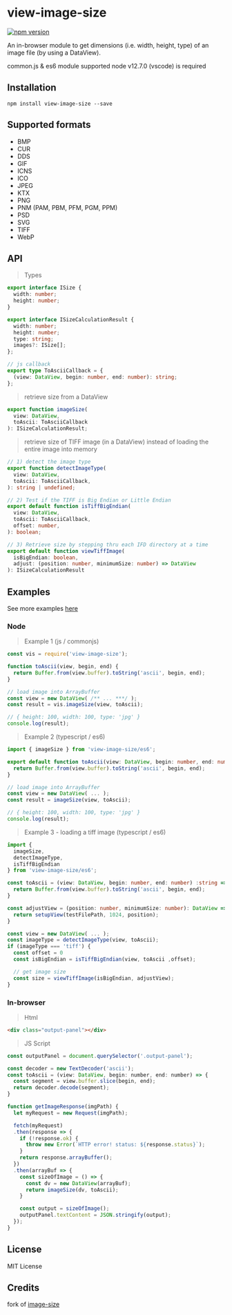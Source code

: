 # view-image-size

[![npm version](https://badge.fury.io/js/view-image-size.svg)](https://badge.fury.io/js/view-image-size)

An in-browser module to get dimensions (i.e. width, height, type) of an image file (by using a DataView).

common.js & es6 module supported
node v12.7.0 (vscode) is required

## Installation

```shell
npm install view-image-size --save
```

## Supported formats

* BMP
* CUR
* DDS
* GIF
* ICNS
* ICO
* JPEG
* KTX
* PNG
* PNM (PAM, PBM, PFM, PGM, PPM)
* PSD
* SVG
* TIFF
* WebP

## API

> Types

````typescript
export interface ISize {
  width: number; 
  height: number;
}

export interface ISizeCalculationResult {
  width: number;
  height: number;
  type: string;
  images?: ISize[];
};

// js callback
export type ToAsciiCallback = {
  (view: DataView, begin: number, end: number): string;
};
````

> retrieve size from a DataView

````typescript
export function imageSize(
  view: DataView,
  toAscii: ToAsciiCallback
): ISizeCalculationResult;

````

> retrieve size of TIFF image (in a DataView) instead of loading the entire image into memory

````typescript
// 1) detect the image type
export function detectImageType(
  view: DataView,
  toAscii: ToAsciiCallback,
): string | undefined;

// 2) Test if the TIFF is Big Endian or Little Endian
export default function isTiffBigEndian(
  view: DataView,
  toAscii: ToAsciiCallback,
  offset: number,
): boolean;

// 3) Retrieve size by stepping thru each IFD directory at a time
export default function viewTiffImage(
  isBigEndian: boolean,
  adjust: (position: number, minimumSize: number) => DataView
): ISizeCalculationResult

````

## Examples 

See more examples [here](https://github.com/dyoung2019/view-image-size-node-demo)

### Node 

>  Example 1 (js / commonjs)

````js
const vis = require('view-image-size');

function toAscii(view, begin, end) {
  return Buffer.from(view.buffer).toString('ascii', begin, end);
}

// load image into ArrayBuffer
const view = new DataView( /** ... ***/ );
const result = vis.imageSize(view, toAscii);

// { height: 100, width: 100, type: 'jpg' }
console.log(result);
````

>  Example 2 (typescript / es6)

````typescript
import { imageSize } from 'view-image-size/es6';

export default function toAscii(view: DataView, begin: number, end: number): string {
  return Buffer.from(view.buffer).toString('ascii', begin, end);
}

// load image into ArrayBuffer
const view = new DataView( ... );
const result = imageSize(view, toAscii);

// { height: 100, width: 100, type: 'jpg' }
console.log(result);

````

>  Example 3 - loading a tiff image (typescript / es6)

````typescript
import { 
  imageSize, 
  detectImageType,
  isTiffBigEndian
} from 'view-image-size/es6';

const toAscii = (view: DataView, begin: number, end: number) :string => {
  return Buffer.from(view.buffer).toString('ascii', begin, end);
}

const adjustView = (position: number, minimumSize: number): DataView => {
  return setupView(testFilePath, 1024, position);
}

const view = new DataView( ... );
const imageType = detectImageType(view, toAscii);
if (imageType === 'tiff') {
  const offset = 0
  const isBigEndian = isTiffBigEndian(view, toAscii ,offset);

  // get image size
  const size = viewTiffImage(isBigEndian, adjustView);
}

````

### In-browser

> Html

````html
<div class="output-panel"></div>
````

> JS Script 
````js
const outputPanel = document.querySelector('.output-panel');

const decoder = new TextDecoder('ascii');
const toAscii = (view: DataView, begin: number, end: number) => {
  const segment = view.buffer.slice(begin, end);
  return decoder.decode(segment);
}

function getImageResponse(imgPath) {
  let myRequest = new Request(imgPath);

  fetch(myRequest)
  .then(response => {
    if (!response.ok) {
      throw new Error(`HTTP error! status: ${response.status}`);
    }
    return response.arrayBuffer();
  })
  .then(arrayBuf => {
    const sizeOfImage = () => {
      const dv = new DataView(arrayBuf);
      return imageSize(dv, toAscii);
    }

    const output = sizeOfImage();
    outputPanel.textContent = JSON.stringify(output);
  });
}
````

## License

MIT License

## Credits

fork of [image-size](https://github.com/image-size/image-size)

